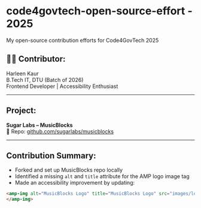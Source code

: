 # code4govtech-open-source-effort - 2025
My open-source contribution efforts for Code4GovTech 2025

## 👩‍💻 Contributor:
Harleen Kaur  
B.Tech IT, DTU (Batch of 2026)  
Frontend Developer | Accessibility Enthusiast

---

##  Project:
**Sugar Labs – MusicBlocks**  
🔗 Repo: [github.com/sugarlabs/musicblocks](https://github.com/sugarlabs/musicblocks)

---

##  Contribution Summary:

- Forked and set up MusicBlocks repo locally
- Identified a missing `alt` and `title` attribute for the AMP logo image tag
- Made an accessibility improvement by updating:
```html
<amp-img alt="MusicBlocks Logo" title="MusicBlocks Logo" src="images/logo.svg">
</amp-img>

